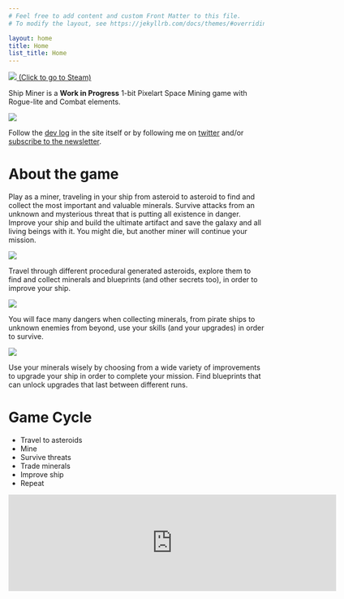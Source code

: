```yaml
---
# Feel free to add content and custom Front Matter to this file.
# To modify the layout, see https://jekyllrb.com/docs/themes/#overriding-theme-defaults

layout: home
title: Home
list_title: Home
---
```


<!-- MailerLite Universal -->
<script>
    (function(w,d,e,u,f,l,n){w[f]=w[f]||function(){(w[f].q=w[f].q||[])
    .push(arguments);},l=d.createElement(e),l.async=1,l.src=u,
    n=d.getElementsByTagName(e)[0],n.parentNode.insertBefore(l,n);})
    (window,document,'script','https://assets.mailerlite.com/js/universal.js','ml');
    ml('account', '692118');
</script>
<!-- End MailerLite Universal -->

<div class="post-image">
<a href="https://store.steampowered.com/app/3113690/Ship_Miner/">
<img src="/assets/description_wishlist.gif" />
<span>(Click to go to Steam)</span>
</a>
</div>

Ship Miner is a __Work in Progress__ 1-bit Pixelart Space Mining game with Rogue-lite and Combat elements.

<!-- div class="post-image">
<video controls>
  <source src="/assets/shipminer.mp4" type="video/mp4">
  Your browser does not support the video tag.
</video> 
</div -->

<div class="post-image">
<img src="/assets/shipminer-mining-01.gif" />
</div>

Follow the [dev log](devlog) in the site itself or by following me on [twitter](https://twitter.com/arielsan) and/or [subscribe to the newsletter](#newsletter).

# About the game

Play as a miner, traveling in your ship from asteroid to asteroid to find and collect the most important and valuable minerals. Survive attacks from an unknown and mysterious threat that is putting all existence in danger. Improve your ship and build the ultimate artifact and save the galaxy and all living beings with it. You might die, but another miner will continue your mission.

<div class="post-image">
<img src="/assets/marketing/steam_description_explore_01.gif" />
</div>

Travel through different procedural generated asteroids, explore them to find and collect minerals and blueprints (and other secrets too), in order to improve your ship.

<div class="post-image">
<img src="/assets/marketing/steam_description_survive_01.gif" />
</div>

You will face many dangers when collecting minerals, from pirate ships to unknown enemies from beyond, use your skills (and your upgrades) in order to survive.

<div class="post-image">
<img src="/assets/marketing/steam_description_improve_01.gif" />
</div>

Use your minerals wisely by choosing from a wide variety of improvements to upgrade your ship in order to complete your mission. Find blueprints that can unlock upgrades that last between different runs.

# Game Cycle 

* Travel to asteroids
* Mine
* Survive threats
* Trade minerals
* Improve ship
* Repeat

<div align="center">
<iframe src="https://store.steampowered.com/widget/3113690/" frameborder="0" width="646" height="190"></iframe>
</div>


<!-- div class="post-image">

# Newsletter

This is a game in development, the name is not final, and story and mechanics might change a lot but you can subscribe to its newsletter to follow the progress and support me to develop the game.

<a class="ml-onclick-form" href="javascript:void(0)" onclick="ml('show', 'EQ2GGb', true)">
<img src="/assets/shipminer-subscribe-01.gif" />
<span>(click to subscribe to the newsletter)</span>
</a>

</div-->